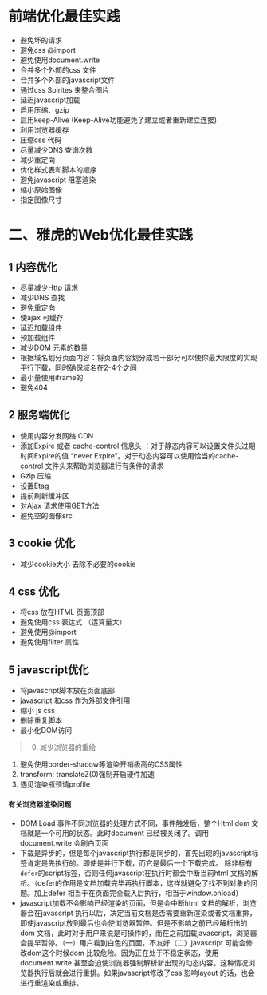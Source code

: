 # 前端优化最佳实践


* 避免坏的请求
* 避免css @import
* 避免使用document.write
* 合并多个外部的css 文件
* 合并多个外部的javascript文件
* 通过css Spirites 来整合图片
* 延迟javascript加载
* 启用压缩、gzip
* 启用keep-Alive (Keep-Alive功能避免了建立或者重新建立连接)
* 利用浏览器缓存
* 压缩css 代码
* 尽量减少DNS 查询次数
* 减少重定向
* 优化样式表和脚本的顺序
* 避免javascript 阻塞渲染
* 缩小原始图像
* 指定图像尺寸



# 二、雅虎的Web优化最佳实践

## 1 内容优化
* 尽量减少Http 请求
* 减少DNS 查找
* 避免重定向
* 使ajax 可缓存
* 延迟加载组件
* 预加载组件
* 减少DOM 元素的数量
* 根据域名划分页面内容：将页面内容划分成若干部分可以使你最大限度的实现平行下载，同时确保域名在2-4个之间
* 最小量使用iframe的
* 避免404


## 2 服务端优化
* 使用内容分发网络 CDN
* 添加Expire 或者 cache-control 信息头 ：对于静态内容可以设置文件头过期时间Expire的值 “never Expire”。对于动态内容可以使用恰当的cache-control 文件头来帮助浏览器进行有条件的请求
* Gzip 压缩
* 设置Etag
* 提前刷新缓冲区
* 对Ajax 请求使用GET方法
* 避免空的图像src


## 3 cookie 优化
* 减少cookie大小 去除不必要的cookie

## 4 css 优化
* 将css 放在HTML 页面顶部
* 避免使用css 表达式 （运算量大）
* 避免使用@import
* 避免使用filter 属性


## 5 javascript优化
* 将javascript脚本放在页面底部
* javascript 和css 作为外部文件引用
* 缩小 js css
* 删除重复脚本
* 最小化DOM访问


> 0. 减少浏览器的重绘
1. 避免使用border-shadow等渲染开销极高的CSS属性
2. transform: translateZ(0)强制开启硬件加速
3. 遇见渲染瓶颈请profile



#### 有关浏览器渲染问题
* DOM Load 事件不同浏览器的处理方式不同，事件触发后，整个Html dom 文档就是一个可用的状态。此时document 已经被关闭了。调用document.write 会刷白页面
* 下载是异步的，但是每个javascript执行都是同步的，首先出现的javascript标签肯定是先执行的。即使是并行下载，而它是最后一个下载完成。 除非标有`defer`的script标签，否则任何javascript在执行时都会中断当前html 文档的解析。（defer的作用是文档加载完毕再执行脚本，这样就避免了找不到对象的问题。加上defer 相当于在页面完全载入后执行，相当于window.onload）
* javascript加载不会影响已经渲染的页面，但是会中断html 文档的解析，浏览器会在javascript 执行以后，决定当前文档是否需要重新渲染或者文档重排，即使javascript放到最后也会使浏览器暂停。但是不影响之前已经解析出的dom 文档，此时对于用户来说是可操作的，而在之前加载javascript，浏览器会提早暂停。（一）用户看到白色的页面，不友好（二）javascript 可能会修改dom这个时候dom 比较危险。因为正在处于不稳定状态，使用document.write 甚至会迫使浏览器强制解析新出现的动态内容。这种情况浏览器执行后就会进行重排。如果javascript修改了css 影响layout 的话，也会进行重渲染或重排。
